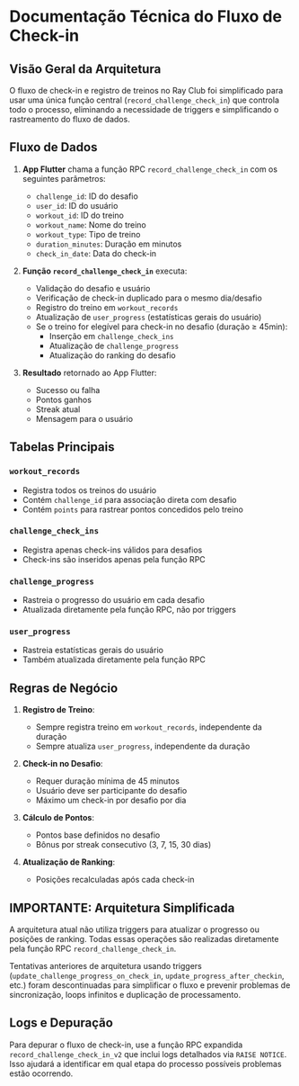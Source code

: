 # Documentação Técnica do Fluxo de Check-in

## Visão Geral da Arquitetura

O fluxo de check-in e registro de treinos no Ray Club foi simplificado para usar uma única função central (`record_challenge_check_in`) que controla todo o processo, eliminando a necessidade de triggers e simplificando o rastreamento do fluxo de dados.

## Fluxo de Dados

1. **App Flutter** chama a função RPC `record_challenge_check_in` com os seguintes parâmetros:
   - `challenge_id`: ID do desafio
   - `user_id`: ID do usuário
   - `workout_id`: ID do treino
   - `workout_name`: Nome do treino
   - `workout_type`: Tipo de treino
   - `duration_minutes`: Duração em minutos
   - `check_in_date`: Data do check-in

2. **Função `record_challenge_check_in`** executa:
   - Validação do desafio e usuário
   - Verificação de check-in duplicado para o mesmo dia/desafio
   - Registro do treino em `workout_records`
   - Atualização de `user_progress` (estatísticas gerais do usuário)
   - Se o treino for elegível para check-in no desafio (duração ≥ 45min):
     - Inserção em `challenge_check_ins`
     - Atualização de `challenge_progress`
     - Atualização do ranking do desafio

3. **Resultado** retornado ao App Flutter:
   - Sucesso ou falha
   - Pontos ganhos
   - Streak atual
   - Mensagem para o usuário

## Tabelas Principais

### `workout_records`
- Registra todos os treinos do usuário
- Contém `challenge_id` para associação direta com desafio
- Contém `points` para rastrear pontos concedidos pelo treino

### `challenge_check_ins`
- Registra apenas check-ins válidos para desafios
- Check-ins são inseridos apenas pela função RPC

### `challenge_progress`
- Rastreia o progresso do usuário em cada desafio
- Atualizada diretamente pela função RPC, não por triggers

### `user_progress`
- Rastreia estatísticas gerais do usuário
- Também atualizada diretamente pela função RPC

## Regras de Negócio

1. **Registro de Treino**:
   - Sempre registra treino em `workout_records`, independente da duração
   - Sempre atualiza `user_progress`, independente da duração

2. **Check-in no Desafio**:
   - Requer duração mínima de 45 minutos
   - Usuário deve ser participante do desafio
   - Máximo um check-in por desafio por dia

3. **Cálculo de Pontos**:
   - Pontos base definidos no desafio
   - Bônus por streak consecutivo (3, 7, 15, 30 dias)

4. **Atualização de Ranking**:
   - Posições recalculadas após cada check-in

## IMPORTANTE: Arquitetura Simplificada

A arquitetura atual não utiliza triggers para atualizar o progresso ou posições de ranking. Todas essas operações são realizadas diretamente pela função RPC `record_challenge_check_in`.

Tentativas anteriores de arquitetura usando triggers (`update_challenge_progress_on_check_in`, `update_progress_after_checkin`, etc.) foram descontinuadas para simplificar o fluxo e prevenir problemas de sincronização, loops infinitos e duplicação de processamento.

## Logs e Depuração

Para depurar o fluxo de check-in, use a função RPC expandida `record_challenge_check_in_v2` que inclui logs detalhados via `RAISE NOTICE`. Isso ajudará a identificar em qual etapa do processo possíveis problemas estão ocorrendo. 
